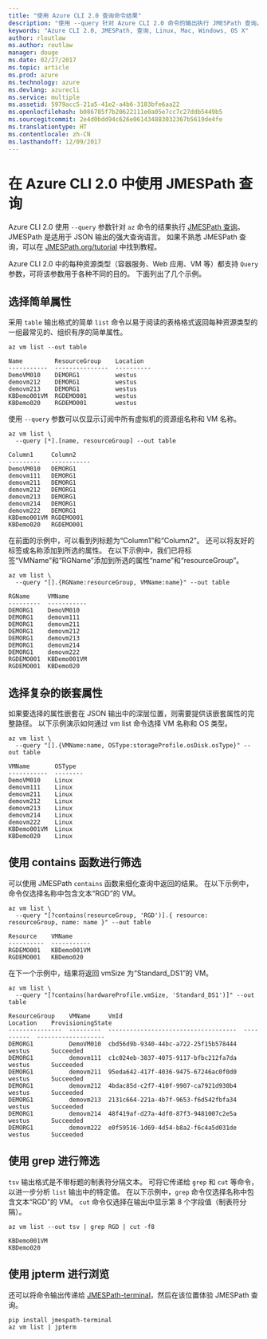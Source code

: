 ```yaml
---
title: "使用 Azure CLI 2.0 查询命令结果"
description: "使用 --query 针对 Azure CLI 2.0 命令的输出执行 JMESPath 查询。"
keywords: "Azure CLI 2.0, JMESPath, 查询, Linux, Mac, Windows, OS X"
author: rloutlaw
ms.author: routlaw
manager: douge
ms.date: 02/27/2017
ms.topic: article
ms.prod: azure
ms.technology: azure
ms.devlang: azurecli
ms.service: multiple
ms.assetid: 5979acc5-21a5-41e2-a4b6-3183bfe6aa22
ms.openlocfilehash: b086785f7b20622111e0a05e7cc7c27ddb5449b5
ms.sourcegitcommit: 2e4d0bdd94c626e061434883032367b5619de4fe
ms.translationtype: HT
ms.contentlocale: zh-CN
ms.lasthandoff: 12/09/2017
---
```

# <a name="using-jmespath-queries-with-azure-cli-20"></a>在 Azure CLI 2.0 中使用 JMESPath 查询

Azure CLI 2.0 使用 `--query` 参数针对 `az` 命令的结果执行 [JMESPath 查询](http://jmespath.org)。 JMESPath 是适用于 JSON 输出的强大查询语言。  如果不熟悉 JMESPath 查询，可以在 [JMESPath.org/tutorial](http://JMESPath.org/tutorial.html) 中找到教程。

Azure CLI 2.0 中的每种资源类型（容器服务、Web 应用、VM 等）都支持 `Query` 参数，可将该参数用于各种不同的目的。  下面列出了几个示例。

## <a name="selecting-simple-properties"></a>选择简单属性

采用 `table` 输出格式的简单 `list` 命令以易于阅读的表格格式返回每种资源类型的一组最常见的、组织有序的简单属性。

```azurecli-interactive
az vm list --out table
```

```
Name         ResourceGroup    Location
-----------  ---------------  ----------
DemoVM010    DEMORG1          westus
demovm212    DEMORG1          westus
demovm213    DEMORG1          westus
KBDemo001VM  RGDEMO001        westus
KBDemo020    RGDEMO001        westus
```

使用 `--query` 参数可以仅显示订阅中所有虚拟机的资源组名称和 VM 名称。

```azurecli-interactive
az vm list \
  --query [*].[name, resourceGroup] --out table
```

```
Column1     Column2
---------   -----------
DemoVM010   DEMORG1
demovm111   DEMORG1
demovm211   DEMORG1
demovm212   DEMORG1
demovm213   DEMORG1
demovm214   DEMORG1
demovm222   DEMORG1
KBDemo001VM RGDEMO001
KBDemo020   RGDEMO001
```

在前面的示例中，可以看到列标题为“Column1”和“Column2”。  还可以将友好的标签或名称添加到所选的属性。  在以下示例中，我们已将标签“VMName”和“RGName”添加到所选的属性“name”和“resourceGroup”。


```azurecli-interactive
az vm list \
  --query "[].{RGName:resourceGroup, VMName:name}" --out table
```

```
RGName     VMName
---------  -----------
DEMORG1    DemoVM010
DEMORG1    demovm111
DEMORG1    demovm211
DEMORG1    demovm212
DEMORG1    demovm213
DEMORG1    demovm214
DEMORG1    demovm222
RGDEMO001  KBDemo001VM
RGDEMO001  KBDemo020
```

## <a name="selecting-complex-nested-properties"></a>选择复杂的嵌套属性

如果要选择的属性嵌套在 JSON 输出中的深层位置，则需要提供该嵌套属性的完整路径。 以下示例演示如何通过 vm list 命令选择 VM 名称和 OS 类型。

```azurecli-interactive
az vm list \
  --query "[].{VMName:name, OSType:storageProfile.osDisk.osType}" --out table
```

```
VMName       OSType
-----------  --------
DemoVM010    Linux
demovm111    Linux
demovm211    Linux
demovm212    Linux
demovm213    Linux
demovm214    Linux
demovm222    Linux
KBDemo001VM  Linux
KBDemo020    Linux
```

## <a name="filter-with-the-contains-function"></a>使用 contains 函数进行筛选

可以使用 JMESPath `contains` 函数来细化查询中返回的结果。
在以下示例中，命令仅选择名称中包含文本“RGD”的 VM。

```azurecli-interactive
az vm list \
  --query "[?contains(resourceGroup, 'RGD')].{ resource: resourceGroup, name: name }" --out table
```

```
Resource    VMName
----------  -----------
RGDEMO001   KBDemo001VM
RGDEMO001   KBDemo020
```

在下一个示例中，结果将返回 vmSize 为“Standard_DS1”的 VM。

```azurecli-interactive
az vm list \
  --query "[?contains(hardwareProfile.vmSize, 'Standard_DS1')]" --out table
```

```
ResourceGroup    VMName     VmId                                  Location    ProvisioningState
---------------  ---------  ------------------------------------  ----------  -------------------
DEMORG1          DemoVM010  cbd56d9b-9340-44bc-a722-25f15b578444  westus      Succeeded
DEMORG1          demovm111  c1c024eb-3837-4075-9117-bfbc212fa7da  westus      Succeeded
DEMORG1          demovm211  95eda642-417f-4036-9475-67246ac0f0d0  westus      Succeeded
DEMORG1          demovm212  4bdac85d-c2f7-410f-9907-ca7921d930b4  westus      Succeeded
DEMORG1          demovm213  2131c664-221a-4b7f-9653-f6d542fbfa34  westus      Succeeded
DEMORG1          demovm214  48f419af-d27a-4df0-87f3-9481007c2e5a  westus      Succeeded
DEMORG1          demovm222  e0f59516-1d69-4d54-b8a2-f6c4a5d031de  westus      Succeeded
```

## <a name="filter-with-grep"></a>使用 grep 进行筛选

`tsv` 输出格式是不带标题的制表符分隔文本。 可将它传递给 `grep` 和 `cut` 等命令，以进一步分析 `list` 输出中的特定值。 在以下示例中，`grep` 命令仅选择名称中包含文本“RGD”的 VM。  `cut` 命令仅选择在输出中显示第 8 个字段值（制表符分隔）。

```azurecli-interactive
az vm list --out tsv | grep RGD | cut -f8
```

```
KBDemo001VM
KBDemo020
```

## <a name="explore-with-jpterm"></a>使用 jpterm 进行浏览

还可以将命令输出传递给 [JMESPath-terminal](https://github.com/jmespath/jmespath.terminal)，然后在该位置体验 JMESPath 查询。

```bash
pip install jmespath-terminal
az vm list | jpterm
```

